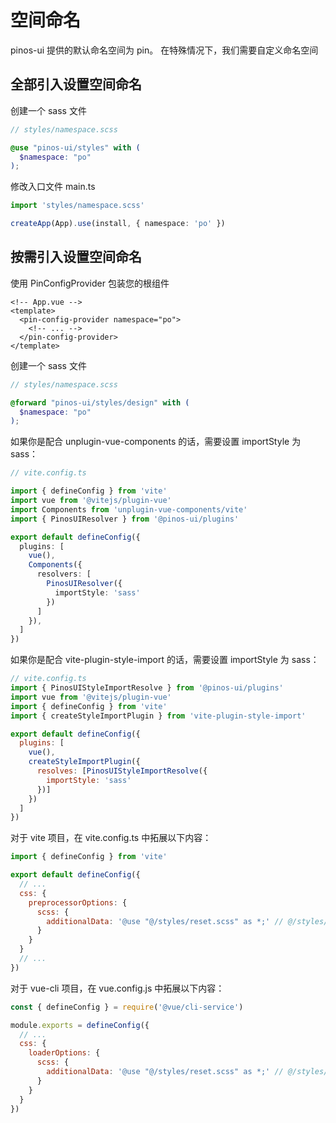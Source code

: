 # 空间命名

pinos-ui 提供的默认命名空间为 pin。 在特殊情况下，我们需要自定义命名空间

## 全部引入设置空间命名

创建一个 sass 文件

```scss
// styles/namespace.scss

@use "pinos-ui/styles" with (
  $namespace: "po"
);
```

修改入口文件 main.ts

```ts
import 'styles/namespace.scss'

createApp(App).use(install, { namespace: 'po' })
```

## 按需引入设置空间命名

使用 PinConfigProvider 包装您的根组件

```vue
<!-- App.vue -->
<template>
  <pin-config-provider namespace="po">
    <!-- ... -->
  </pin-config-provider>
</template>
```

创建一个 sass 文件

```scss
// styles/namespace.scss

@forward "pinos-ui/styles/design" with (
  $namespace: "po"
);
```

如果你是配合 unplugin-vue-components 的话，需要设置 importStyle 为 sass：

```ts
// vite.config.ts

import { defineConfig } from 'vite'
import vue from '@vitejs/plugin-vue'
import Components from 'unplugin-vue-components/vite'
import { PinosUIResolver } from '@pinos-ui/plugins'

export default defineConfig({
  plugins: [
    vue(),
    Components({
      resolvers: [
        PinosUIResolver({
          importStyle: 'sass'
        })
      ]
    }),
  ]
})
```

如果你是配合 vite-plugin-style-import 的话，需要设置 importStyle 为 sass：

```js
// vite.config.ts
import { PinosUIStyleImportResolve } from '@pinos-ui/plugins'
import vue from '@vitejs/plugin-vue'
import { defineConfig } from 'vite'
import { createStyleImportPlugin } from 'vite-plugin-style-import'

export default defineConfig({
  plugins: [
    vue(),
    createStyleImportPlugin({
      resolves: [PinosUIStyleImportResolve({
        importStyle: 'sass'
      })]
    })
  ]
})
```

对于 vite 项目，在 vite.config.ts 中拓展以下内容：

```js
import { defineConfig } from 'vite'

export default defineConfig({
  // ...
  css: {
    preprocessorOptions: {
      scss: {
        additionalData: '@use "@/styles/reset.scss" as *;' // @/styles/reset.scss 的 @ 是根据你的 tsconfig.json 的 paths 而定的
      }
    }
  }
  // ...
})
```

对于 vue-cli 项目，在 vue.config.js 中拓展以下内容：

```js
const { defineConfig } = require('@vue/cli-service')

module.exports = defineConfig({
  // ...
  css: {
    loaderOptions: {
      scss: {
        additionalData: '@use "@/styles/reset.scss" as *;' // @/styles/reset.scss 的 @ 是根据你的 tsconfig.json 的 paths 而定的
      }
    }
  }
})

```
